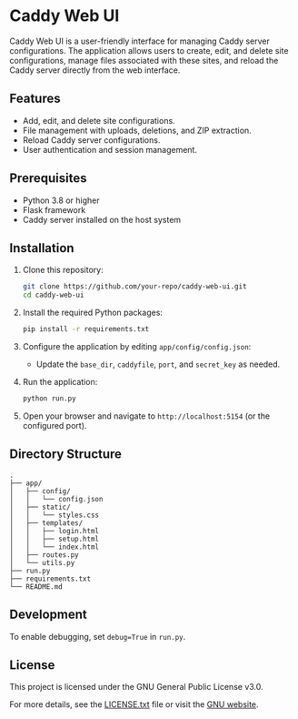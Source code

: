 
# Caddy Web UI

Caddy Web UI is a user-friendly interface for managing Caddy server configurations. The application allows users to create, edit, and delete site configurations, manage files associated with these sites, and reload the Caddy server directly from the web interface.

## Features
- Add, edit, and delete site configurations.
- File management with uploads, deletions, and ZIP extraction.
- Reload Caddy server configurations.
- User authentication and session management.

## Prerequisites
- Python 3.8 or higher
- Flask framework
- Caddy server installed on the host system

## Installation

1. Clone this repository:
   ```bash
   git clone https://github.com/your-repo/caddy-web-ui.git
   cd caddy-web-ui
   ```

2. Install the required Python packages:
   ```bash
   pip install -r requirements.txt
   ```

3. Configure the application by editing `app/config/config.json`:
   - Update the `base_dir`, `caddyfile`, `port`, and `secret_key` as needed.

4. Run the application:
   ```bash
   python run.py
   ```

5. Open your browser and navigate to `http://localhost:5154` (or the configured port).

## Directory Structure
```
.
├── app/
│   ├── config/
│   │   └── config.json
│   ├── static/
│   │   └── styles.css
│   ├── templates/
│   │   ├── login.html
│   │   ├── setup.html
│   │   └── index.html
│   ├── routes.py
│   └── utils.py
├── run.py
├── requirements.txt
└── README.md
```

## Development

To enable debugging, set `debug=True` in `run.py`.

## License
This project is licensed under the GNU General Public License v3.0.

For more details, see the [LICENSE.txt](LICENSE.txt) file or visit the [GNU website](https://www.gnu.org/licenses/gpl-3.0.html).
